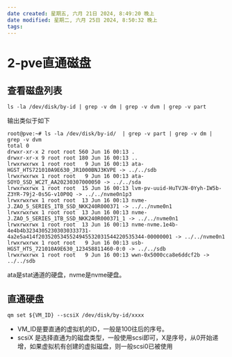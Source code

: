 ```yaml
---
date created: 星期五, 六月 21日 2024, 8:49:20 晚上
date modified: 星期二, 六月 25日 2024, 8:50:32 晚上
tags: 
---
```


# 2-pve直通磁盘

## 查看磁盘列表

```shell
ls -la /dev/disk/by-id | grep -v dm | grep -v dvm | grep -v part
```

输出类似于如下

```shell
root@pve:~# ls -la /dev/disk/by-id/  | grep -v part | grep -v dm | grep -v dvm
total 0
drwxr-xr-x 2 root root 560 Jun 16 00:13 .
drwxr-xr-x 9 root root 180 Jun 16 00:13 ..
lrwxrwxrwx 1 root root   9 Jun 16 00:13 ata-HGST_HTS721010A9E630_JR1000BNJ3KVPE -> ../../sdb
lrwxrwxrwx 1 root root   9 Jun 16 00:13 ata-SOYO_SSD_WC2T_AA20230307000050 -> ../../sda
lrwxrwxrwx 1 root root  15 Jun 16 00:13 lvm-pv-uuid-HuTVJN-0Yyh-IW5b-Z3YR-79j2-0s5G-v10P0Q -> ../../nvme0n1p3
lrwxrwxrwx 1 root root  13 Jun 16 00:13 nvme-J.ZAO_5_SERIES_1TB_SSD_NKK240R000371 -> ../../nvme0n1
lrwxrwxrwx 1 root root  13 Jun 16 00:13 nvme-J.ZAO_5_SERIES_1TB_SSD_NKK240R000371_1 -> ../../nvme0n1
lrwxrwxrwx 1 root root  13 Jun 16 00:13 nvme-nvme.1e4b-4e4b4b32343052303030333731-4a2e5a414f2035205345524945532031544220535344-00000001 -> ../../nvme0n1
lrwxrwxrwx 1 root root   9 Jun 16 00:13 usb-HGST_HTS_721010A9E630_123458811460-0:0 -> ../../sdb
lrwxrwxrwx 1 root root   9 Jun 16 00:13 wwn-0x5000cca8e6ddcf2b -> ../../sdb
```

ata是stat通道的硬盘，nvme是nvme硬盘。

## 直通硬盘

```shell
qm set ${VM_ID} --scsiX /dev/disk/by-id/xxxx
```

- VM_ID是要直通的虚拟机的ID，一般是100往后的序号。
- scsiX 是选择直通为的磁盘类型，一般使用scsi即可，X是序号，从0开始递增，如果虚拟机有创建的虚拟磁盘，则一般scsi0已被使用


